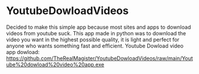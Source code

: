 # YoutubeDowloadVideos
Decided to make this simple app because most sites and apps to download videos from youtube suck. This app made in python was to download the video you want in the highest possible quality, it is light and perfect for anyone who wants something fast and efficient.
Youtube Dowload video app dowload:
https://github.com/TheRealMagister/YoutubeDowloadVideos/raw/main/Youtube%20dowload%20video%20app.exe
